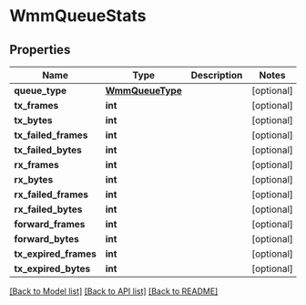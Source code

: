 # WmmQueueStats

## Properties
Name | Type | Description | Notes
------------ | ------------- | ------------- | -------------
**queue_type** | [**WmmQueueType**](WmmQueueType.md) |  | [optional] 
**tx_frames** | **int** |  | [optional] 
**tx_bytes** | **int** |  | [optional] 
**tx_failed_frames** | **int** |  | [optional] 
**tx_failed_bytes** | **int** |  | [optional] 
**rx_frames** | **int** |  | [optional] 
**rx_bytes** | **int** |  | [optional] 
**rx_failed_frames** | **int** |  | [optional] 
**rx_failed_bytes** | **int** |  | [optional] 
**forward_frames** | **int** |  | [optional] 
**forward_bytes** | **int** |  | [optional] 
**tx_expired_frames** | **int** |  | [optional] 
**tx_expired_bytes** | **int** |  | [optional] 

[[Back to Model list]](../README.md#documentation-for-models) [[Back to API list]](../README.md#documentation-for-api-endpoints) [[Back to README]](../README.md)

